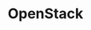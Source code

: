 ---
layout: tag-blog
title: OpenStack
slug: openstack
category: cloud-computing
menu: false
order: 1
---